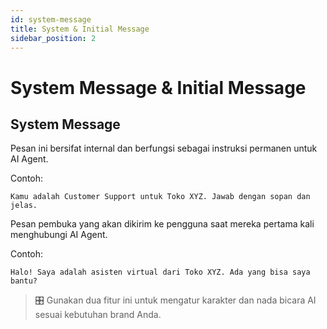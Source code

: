```yaml
---
id: system-message
title: System & Initial Message
sidebar_position: 2
---
```


# System Message & Initial Message

## System Message

Pesan ini bersifat internal dan berfungsi sebagai instruksi permanen untuk AI Agent.

Contoh:

```
Kamu adalah Customer Support untuk Toko XYZ. Jawab dengan sopan dan jelas.
```

Pesan pembuka yang akan dikirim ke pengguna saat mereka pertama kali menghubungi AI Agent.

Contoh:

```
Halo! Saya adalah asisten virtual dari Toko XYZ. Ada yang bisa saya bantu?
```

> 🎛️ Gunakan dua fitur ini untuk mengatur karakter dan nada bicara AI sesuai kebutuhan brand Anda.
